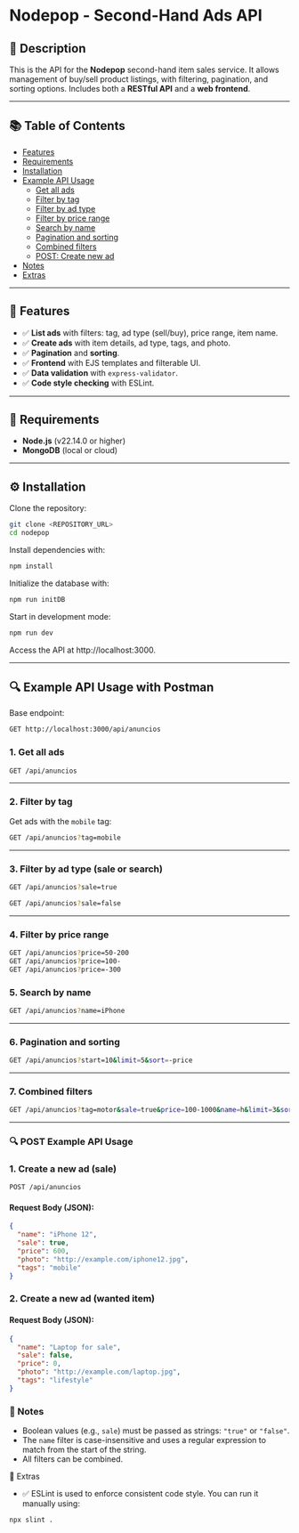
# Nodepop - Second-Hand Ads API

## 📖 Description

This is the API for the **Nodepop** second-hand item sales service. It allows management of buy/sell product listings, with filtering, pagination, and sorting options. Includes both a **RESTful API** and a **web frontend**.

---

## 📚 Table of Contents

- [Features](#features)
- [Requirements](#requirements)
- [Installation](#installation)
- [Example API Usage](#example-api-usage-with-postman)
  - [Get all ads](#1-get-all-ads)
  - [Filter by tag](#2-filter-by-tag)
  - [Filter by ad type](#3-filter-by-ad-type-sale-or-search)
  - [Filter by price range](#4-filter-by-price-range)
  - [Search by name](#5-search-by-name)
  - [Pagination and sorting](#6-pagination-and-sorting)
  - [Combined filters](#7-combined-filters)
  - [POST: Create new ad](#🔍-post-example-api-usage)
- [Notes](#notes)
- [Extras](#extras)

---

## 🚀 Features

- ✅ **List ads** with filters: tag, ad type (sell/buy), price range, item name.
- ✅ **Create ads** with item details, ad type, tags, and photo.
- ✅ **Pagination** and **sorting**.
- ✅ **Frontend** with EJS templates and filterable UI.
- ✅ **Data validation** with `express-validator`.
- ✅ **Code style checking** with ESLint.

---

## 🧰 Requirements

- **Node.js** (v22.14.0 or higher)
- **MongoDB** (local or cloud)

---

## ⚙️ Installation

Clone the repository:

```sh
git clone <REPOSITORY_URL>
cd nodepop
```

Install dependencies with:

```sh
npm install
```

Initialize the database with:

```sh
npm run initDB
```

Start in development mode:

```sh
npm run dev
```

Access the API at http://localhost:3000.

---

## 🔍 Example API Usage with Postman

Base endpoint:

```sh
GET http://localhost:3000/api/anuncios
```

### 1. Get all ads

```sh
GET /api/anuncios
```

---

### 2. Filter by tag

Get ads with the `mobile` tag:

```sh
GET /api/anuncios?tag=mobile
```

---

### 3. Filter by ad type (sale or search)

```sh
GET /api/anuncios?sale=true
```

```sh
GET /api/anuncios?sale=false
```

---

### 4. Filter by price range

```sh
GET /api/anuncios?price=50-200
GET /api/anuncios?price=100-
GET /api/anuncios?price=-300
```

### 5. Search by name

```sh
GET /api/anuncios?name=iPhone
```

---

### 6. Pagination and sorting

```sh
GET /api/anuncios?start=10&limit=5&sort=-price
```

---

### 7. Combined filters

```sh
GET /api/anuncios?tag=motor&sale=true&price=100-1000&name=h&limit=3&sort=-price
```

---

### 🔍 POST Example API Usage

### 1. Create a new ad (sale)

```sh
POST /api/anuncios
```

#### Request Body (JSON):

```json
{
  "name": "iPhone 12",
  "sale": true,
  "price": 600,
  "photo": "http://example.com/iphone12.jpg",
  "tags": "mobile"
}
```



### 2. Create a new ad (wanted item)

#### Request Body (JSON):

```json
{
  "name": "Laptop for sale",
  "sale": false,
  "price": 0,
  "photo": "http://example.com/laptop.jpg",
  "tags": "lifestyle"
}
```

### 📌 Notes

- Boolean values (e.g., `sale`) must be passed as strings: `"true"` or `"false"`.
- The `name` filter is case-insensitive and uses a regular expression to match from the start of the string.
- All filters can be combined.


🧪 Extras

- ✅ ESLint is used to enforce consistent code style.
You can run it manually using:

```sh
npx slint .
```
